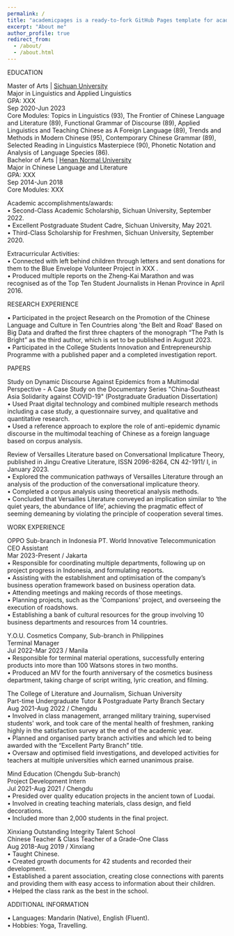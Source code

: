 ```yaml
---
permalink: /
title: "academicpages is a ready-to-fork GitHub Pages template for academic personal websites"
excerpt: "About me"
author_profile: true
redirect_from: 
  - /about/
  - /about.html
---
```


EDUCATION  


Master of Arts | [Sichuan University](https://www.scu.edu.cn/)                                            
Major in Linguistics and Applied Linguistics   
GPA: XXX   
Sep 2020-Jun 2023                                                                                                                                    
Core Modules: Topics in Linguistics (93), The Frontier of Chinese Language and Literature (89), Functional Grammar of Discourse (89), Applied Linguistics and Teaching Chinese as A Foreign Language (89), Trends and Methods in Modern Chinese (95), Contemporary Chinese Grammar (89), Selected Reading in Linguistics Masterpiece (90), Phonetic Notation and Analysis of Language Species (86).                 
Bachelor of Arts | [Henan Normal University](https://www.htu.edu.cn/)  
Major in Chinese Language and Literature                                                                                                
GPA: XXX                        
Sep 2014-Jun 2018                                                                                                                       
Core Modules: XXX

Academic accomplishments/awards:                             
•	Second-Class Academic Scholarship, Sichuan University, September 2022.                   
•	Excellent Postgraduate Student Cadre, Sichuan University, May 2021.                  
•	Third-Class Scholarship for Freshmen, Sichuan University, September 2020.            

Extracurricular Activities:                    
•	Connected with left behind children through letters and sent donations for them to the Blue Envelope Volunteer Project in XXX .              
•	Produced multiple reports on the Zheng-Kai Marathon and was recognised as of the Top Ten Student Journalists in Henan Province in April 2016. 

RESEARCH EXPERIENCE 


•	Participated in the project Research on the Promotion of the Chinese Language and Culture in Ten Countries along 'the Belt and Road' Based on Big Data and drafted the first three chapters of the monograph “The Path Is Bright” as the third author, which is set to be published in August 2023.            
•	Participated in the College Students Innovation and Entrepreneurship Programme with a published paper and a completed investigation report. 


PAPERS 


Study on Dynamic Discourse Against Epidemics from a Multimodal Perspective - A Case Study on the Documentary Series "China-Southeast Asia Solidarity against COVID-19" (Postgraduate Graduation Dissertation)                                                                  
•	Used Praat digital technology and combined multiple research methods including a case study, a questionnaire survey, and qualitative and quantitative research.                                                                    
•	Used a reference approach to explore the role of anti-epidemic dynamic discourse in the multimodal teaching of Chinese as a foreign language based on corpus analysis. 

Review of Versailles Literature based on Conversational Implicature Theory, published in Jingu Creative Literature, ISSN 2096-8264, CN 42-1911/ I, in January 2023.                                                             
•	Explored the communication pathways of Versailles Literature through an analysis of the production of the conversational implicature theory.          
•	Completed a corpus analysis using theoretical analysis methods.                                          
•	Concluded that Versailles Literature conveyed an implication similar to ‘the quiet years, the abundance of life’, achieving the pragmatic effect of seeming demeaning by violating the principle of cooperation several times. 


WORK EXPERIENCE 


OPPO Sub-branch in Indonesia PT. World Innovative Telecommunication                                             
CEO Assistant                             
Mar 2023-Present  /  Jakarta                           
•	 Responsible for coordinating multiple departments, following up on project progress in Indonesia, and formulating reports.                
•	Assisting with the establishment and optimisation of the company’s business operation framework based on business operation data.              
•	Attending meetings and making records of those meetings.                                                                                 
•	Planning projects, such as the 'Companions' project, and overseeing the execution of roadshows.                                           
•	Establishing a bank of cultural resources for the group involving 10 business departments and resources from 14 countries. 

Y.O.U. Cosmetics Company, Sub-branch in Philippines	                                                                       
Terminal Manager                                                                                             
Jul 2022-Mar 2023 / Manila                                                                                                      
•	Responsible for terminal material operations, successfully entering products into more than 100 Watsons stores in two months.                  
•	Produced an MV for the fourth anniversary of the cosmetics business department, taking charge of script writing, lyric creation, and filming. 

The College of Literature and Journalism, Sichuan University                                                              
Part-time Undergraduate Tutor & Postgraduate Party Branch Sectary                                                                 
Aug 2021-Aug 2022 / Chengdu                                                                                      
•	Involved in class management, arranged military training, supervised students' work, and took care of the mental health of freshmen, ranking highly in the satisfaction survey at the end of the academic year.                                                                            
•	Planned and organised party branch activities and which led to being awarded with the “Excellent Party Branch” title.                          
•	Oversaw and optimised field investigations, and developed activities for teachers at multiple universities which earned unanimous praise. 

Mind Education (Chengdu Sub-branch)                                                                                                      
Project Development Intern                                                                                                                
Jul 2021-Aug 2021 / Chengdu                                                                                   
•	Presided over quality education projects in the ancient town of Luodai.                                                        
•	Involved in creating teaching materials, class design, and field decorations.                                              
•	Included more than 2,000 students in the final project. 

Xinxiang Outstanding Integrity Talent School                                                                           
Chinese Teacher & Class Teacher of a Grade-One Class                                                                                       
Aug 2018-Aug 2019 / Xinxiang                                                                                                                   
•	Taught Chinese.                                                                                                
•	Created growth documents for 42 students and recorded their development.                                                           
•	Established a parent association, creating close connections with parents and providing them with easy access to information about their children.   
•	Helped the class rank as the best in the school. 


ADDITIONAL INFORMATION


•	Languages: Mandarin (Native), English (Fluent).                                                                                   
•	Hobbies: Yoga, Travelling. 
